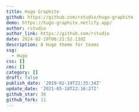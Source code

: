 ```yaml
---
title: Hugo Graphite
github: https://github.com/rstudio/hugo-graphite
demo: https://hugo-graphite.netlify.app/
author: rstudio
author_link: https://github.com/rstudio
date: 2024-02-19T06:21:52.138Z
description: A Hugo theme for teams
ssg:
  - Hugo
css: []
cms: []
category: []
draft: false
publish_date: '2019-02-19T21:35:34Z'
update_date: '2021-05-18T22:16:27Z'
github_star: 36
github_fork: 11
---
```

